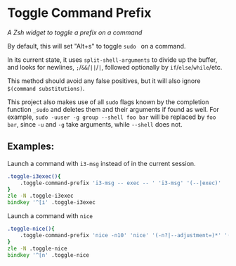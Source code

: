 # Toggle Command Prefix

_A Zsh widget to toggle a prefix on a command_

By default, this will set "Alt+s" to toggle `sudo ` on a command.

In its current state, it uses `split-shell-arguments`
to divide up the buffer, and looks for newlines,
`;`/`&&`/`||`/`|`,
followed optionally by `if`/`else`/`while`/etc.

This method should avoid any false positives,
but it will also ignore `$(command substitutions)`.

This project also makes use of all `sudo` flags
known by the completion function `_sudo`
and deletes them and their arguments if found as well.
For example,
`sudo -uuser -g group --shell foo bar` will be replaced by
`foo bar`, since `-u` and `-g` take arguments,
while `--shell` does not.

## Examples:

Launch a command with `i3-msg` instead of in the current session.

```zsh
.toggle-i3exec(){
	.toggle-command-prefix 'i3-msg -- exec -- ' 'i3-msg' '(--|exec)'
}
zle -N .toggle-i3exec
bindkey '^[i' .toggle-i3exec
```

Launch a command with `nice`

```zsh
.toggle-nice(){
	.toggle-command-prefix 'nice -n10' 'nice' '(-n?|--adjustment=)*' '(-n|--adjustment)'
}
zle -N .toggle-nice
bindkey '^[n' .toggle-nice
```

